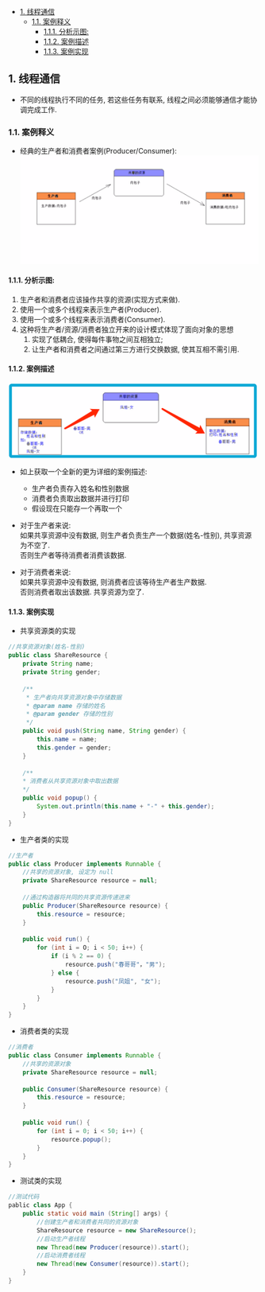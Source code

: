 <!-- TOC -->

- [1. 线程通信](#1-线程通信)
  - [1.1. 案例释义](#11-案例释义)
    - [1.1.1. 分析示图:](#111-分析示图)
    - [1.1.2. 案例描述](#112-案例描述)
    - [1.1.3. 案例实现](#113-案例实现)

<!-- /TOC -->

## 1. 线程通信
- 不同的线程执行不同的任务, 若这些任务有联系, 线程之间必须能够通信才能协调完成工作.  

### 1.1. 案例释义
- 经典的生产者和消费者案例(Producer/Consumer):
![pic](../99.images/2021-01-04-00-23-44.png)

#### 1.1.1. 分析示图:  
1) 生产者和消费者应该操作共享的资源(实现方式来做). 
2) 使用一个或多个线程来表示生产者(Producer).
3) 使用一个或多个线程来表示消费者(Consumer).
4) 这种将生产者/资源/消费者独立开来的设计模式体现了面向对象的思想  
   1) 实现了低耦合, 使得每件事物之间互相独立;
   2) 让生产者和消费者之间通过第三方进行交换数据, 使其互相不需引用.

#### 1.1.2. 案例描述
![pic](../99.images/2021-01-04-00-40-30.png)
- 如上获取一个全新的更为详细的案例描述:
  - 生产者负责存入姓名和性别数据
  - 消费者负责取出数据并进行打印
  - 假设现在只能存一个再取一个

- 对于生产者来说:  
如果共享资源中没有数据, 则生产者负责生产一个数据(姓名-性别), 共享资源为不空了.  
否则生产者等待消费者消费该数据.  

- 对于消费者来说:  
如果共享资源中没有数据, 则消费者应该等待生产者生产数据.   
否则消费者取出该数据. 共享资源为空了.

#### 1.1.3. 案例实现
- 共享资源类的实现
```java
//共享资源对象(姓名-性别) 
public class ShareResource {
    private String name;
    private String gender;

    /**
     * 生产者向共享资源对象中存储数据
     * @param name 存储的姓名
     * @param gender 存储的性别
     */
    public void push(String name, String gender) {
        this.name = name;
        this.gender = gender;
    }

    /**
    * 消费者从共享资源对象中取出数据
    */
    public void popup() {
        System.out.println(this.name + "-" + this.gender);
    }
}
```

- 生产者类的实现
```java
//生产者
public class Producer implements Runnable {
    //共享的资源对象, 设定为 null
    private ShareResource resource = null;

    //通过构造器将共同的共享资源传递进来 
    public Producer(ShareResource resource) {
        this.resource = resource;
    }

    public void run() {
        for (int i = O; i < 50; i++) {
            if (i % 2 == 0) {
                resource.push("春哥哥"，"男");
            } else {
                resource.push("凤姐", "女");
            }
        }
    }
}
```

- 消费者类的实现
```java
//消费者
public class Consumer implements Runnable {
    //共享的资源对象
    private ShareResource resource = null;

    public Consumer(ShareResource resource) {
        this.resource = resource;
    }

    public void run() {
        for (int i = 0; i < 50; i++) {
            resource.popup();
        }
    }
}
```

- 测试类的实现
```java
//测试代码
pablic class App {
    public static void main (String[] args) {
        //创建生产者和消费者共同的资源对象
        ShareResource resource = new ShareResource();
        //启动生产者线程
        new Thread(new Producer(resource)).start();
        //启动消费者线程
        new Thread(new Consumer(resource)).start();
    }
}
```